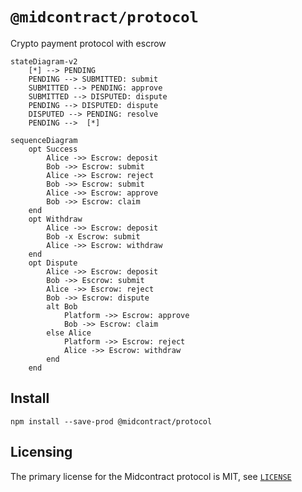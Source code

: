 # `@midcontract/protocol`

Crypto payment protocol with escrow

```mermaid
stateDiagram-v2
    [*] --> PENDING
    PENDING --> SUBMITTED: submit
    SUBMITTED --> PENDING: approve
    SUBMITTED --> DISPUTED: dispute
    PENDING --> DISPUTED: dispute
    DISPUTED --> PENDING: resolve
    PENDING -->  [*]
```

```mermaid
sequenceDiagram
    opt Success
        Alice ->> Escrow: deposit
        Bob ->> Escrow: submit
        Alice ->> Escrow: reject
        Bob ->> Escrow: submit
        Alice ->> Escrow: approve
        Bob ->> Escrow: claim
    end
    opt Withdraw
        Alice ->> Escrow: deposit
        Bob -x Escrow: submit
        Alice ->> Escrow: withdraw
    end
    opt Dispute
        Alice ->> Escrow: deposit
        Bob ->> Escrow: submit
        Alice ->> Escrow: reject
        Bob ->> Escrow: dispute
        alt Bob
            Platform ->> Escrow: approve
            Bob ->> Escrow: claim
        else Alice
            Platform ->> Escrow: reject
            Alice ->> Escrow: withdraw
        end
    end
```

## Install

```shell
npm install --save-prod @midcontract/protocol
```

## Licensing
The primary license for the Midcontract protocol is MIT, see [`LICENSE`](LICENSE)
